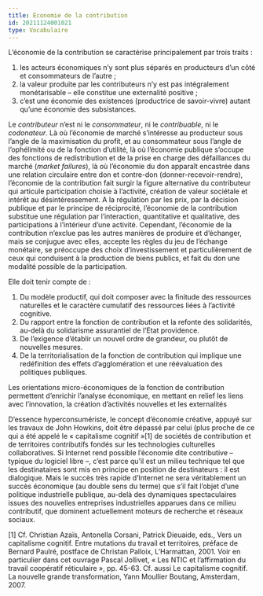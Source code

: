```yaml
---
title: Economie de la contribution
id: 20211124001021
type: Vocabulaire
---
```


L’économie de la contribution se caractérise principalement par trois traits :

1. les acteurs économiques n’y sont plus séparés en producteurs d’un côté et consommateurs de l’autre ;
2. la valeur produite par les contributeurs n’y est pas intégralement monétarisable – elle constitue une externalité positive ;
3. c’est une économie des existences (productrice de savoir-vivre) autant qu’une économie des subsistances.

Le _contributeur_ n’est ni le _consommateur_, ni le _contribuable_, ni le _codonateur_. Là où l’économie de marché s’intéresse au producteur sous l’angle de la maximisation du profit, et au consommateur sous l’angle de l’ophélimité ou de la fonction d’utilité, là où l’économie publique s’occupe des fonctions de redistribution et de la prise en charge des défaillances du marché (_market failures_), là où l’économie du don apparaît encastrée dans une relation circulaire entre don et contre-don (donner-recevoir-rendre), l’économie de la contribution fait surgir la figure alternative du contributeur qui articule participation choisie à l’activité, création de valeur sociétale et intérêt au désintéressement. A la régulation par les prix, par la décision publique et par le principe de réciprocité, l’économie de la contribution substitue une régulation par l’interaction, quantitative et qualitative, des participations à l’intérieur d’une activité. Cependant, l’économie de la contribution n’exclue pas les autres manières de produire et d’échanger, mais se conjugue avec elles, accepte les règles du jeu de l’échange monétaire, se préoccupe des choix d’investissement et particulièrement de ceux qui conduisent à la production de biens publics, et fait du don une modalité possible de la participation.

Elle doit tenir compte de :

1. Du modèle productif, qui doit composer avec la finitude des ressources naturelles et le caractère cumulatif des ressources liées à l’activité cognitive.
2. Du rapport entre la fonction de contribution et la refonte des solidarités, au-delà du solidarisme assurantiel de l’Etat providence.
3. De l’exigence d’établir un nouvel ordre de grandeur, ou plutôt de nouvelles mesures.
4. De la territorialisation de la fonction de contribution qui implique une redéfinition des effets d’agglomération et une réévaluation des politiques publiques.

Les orientations micro-économiques de la fonction de contribution permettent d’enrichir l’analyse économique, en mettant en relief les liens avec l’innovation, la création d’activités nouvelles et les externalités

D’essence hyperconsumériste, le concept d’économie créative, appuyé sur les travaux de John Howkins, doit être dépassé par celui (plus proche de ce qui a été appelé le « capitalisme cognitif »[1] de sociétés de contribution et de territoires contributifs fondés sur les technologies culturelles collaboratives. Si Internet rend possible l’économie dite contributive – typique du logiciel libre –, c’est parce qu’il est un milieu technique tel que les destinataires sont mis en principe en position de destinateurs : il est dialogique. Mais le succès très rapide d’Internet ne sera véritablement un succès économique (au double sens du terme) que s’il fait l’objet d’une politique industrielle publique, au-delà des dynamiques spectaculaires issues des nouvelles entreprises industrielles apparues dans ce milieu contributif, que dominent actuellement moteurs de recherche et réseaux sociaux.

[1] Cf. Christian Azaïs, Antonella Corsani, Patrick Dieuaide, eds.,  Vers un capitalisme cognitif. Entre mutations du travail et territoires, préface de Bernard Paulré, postface de Christan Palloix, L’Harmattan, 2001. Voir en particulier dans cet ouvrage Pascal Jollivet, « Les NTIC et l’affirmation du travail coopératif réticulaire », pp. 45-63. Cf. aussi Le capitalisme cognitif. La nouvelle grande transformation, Yann Moullier Boutang, Amsterdam, 2007.